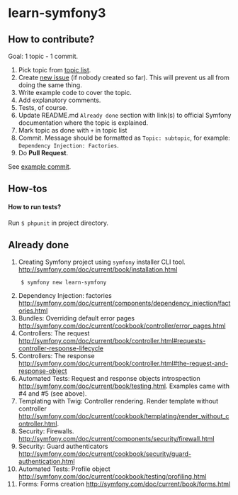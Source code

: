learn-symfony3
==============

## How to contribute?
Goal: 1 topic - 1 commit.

1. Pick topic from [topic list](TODO.md).
2. Create [new issue](https://github.com/kuusas/learn-symfony/issues/new) (if nobody created so far). This will prevent us all from doing the same thing.
3. Write example code to cover the topic.
4. Add explanatory comments.
5. Tests, of course.
6. Update README.md `Already done` section with link(s) to official Symfony documentation where the topic is explained.
7. Mark topic as done with `+` in topic list
8. Commit. Message should be formatted as `Topic: subtopic`, for example: `Dependency Injection: Factories`.
9. Do **Pull Request**.

See [example commit](https://github.com/kuusas/learn-symfony/commit/b6e30ff6bba8a0005696b48a37baf1991dd608e9).


## How-tos
#### How to run tests?
Run `$ phpunit` in project directory.

## Already done

1. Creating Symfony project using `symfony` installer CLI tool. http://symfony.com/doc/current/book/installation.html
```
    $ symfony new learn-symfony
```
2. Dependency Injection: factories http://symfony.com/doc/current/components/dependency_injection/factories.html
3. Bundles: Overriding default error pages http://symfony.com/doc/current/cookbook/controller/error_pages.html
4. Controllers: The request http://symfony.com/doc/current/book/controller.html#requests-controller-response-lifecycle
5. Controllers: The response http://symfony.com/doc/current/book/controller.html#the-request-and-response-object
6. Automated Tests: Request and response objects introspection http://symfony.com/doc/current/book/testing.html. Examples came with #4 and #5 (see above).
7. Templating with Twig: Controller rendering. Render template without controller http://symfony.com/doc/current/cookbook/templating/render_without_controller.html.
8. Security: Firewalls. http://symfony.com/doc/current/components/security/firewall.html
9. Security: Guard authenticators http://symfony.com/doc/current/cookbook/security/guard-authentication.html
10. Automated Tests: Profile object http://symfony.com/doc/current/cookbook/testing/profiling.html
11. Forms: Forms creation http://symfony.com/doc/current/book/forms.html